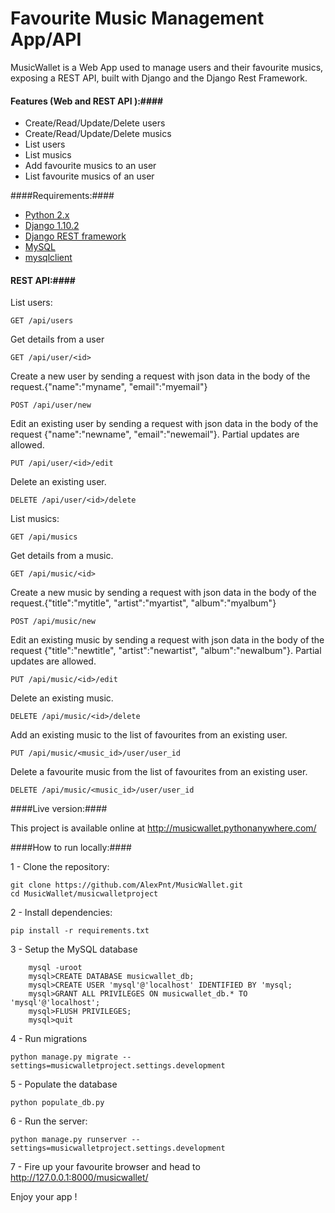 Favourite Music Management App/API 
===================================
MusicWallet is a Web App used to manage users and their favourite musics, exposing a REST API, built with Django and the Django Rest Framework.

#### Features (Web and REST API ):####
* Create/Read/Update/Delete users 
* Create/Read/Update/Delete musics 
* List users
* List musics
* Add favourite musics to an user
* List favourite musics of an user


####Requirements:####
* [Python 2.x](https://www.python.org/downloads/)
* [Django 1.10.2](https://www.djangoproject.com/download/)
* [Django REST framework](http://www.django-rest-framework.org/)
* [MySQL](http://www.mysql.com/)
* [mysqlclient](https://pypi.python.org/pypi/mysqlclient)

#### REST API:####

List users:

```GET /api/users ```

Get details from a user

```GET /api/user/<id> ```

Create a new user by sending a request with json data in the body of the request.{"name":"myname", "email":"myemail"} 

```POST /api/user/new``` 

Edit an existing user by sending a request with json data in the body of the request {"name":"newname", "email":"newemail"}. Partial updates are allowed.

```PUT /api/user/<id>/edit```

Delete an existing user.

```DELETE /api/user/<id>/delete``` 

List musics:

```GET /api/musics ```

Get details from a music.

```GET /api/music/<id> ```

Create a new music by sending a request with json data in the body of the request.{"title":"mytitle", "artist":"myartist", "album":"myalbum"}

```POST /api/music/new``` 

Edit an existing music by sending a request with json data in the body of the request {"title":"newtitle", "artist":"newartist", "album":"newalbum"}. Partial updates are allowed.

```PUT /api/music/<id>/edit```

Delete an existing music.

```DELETE /api/music/<id>/delete```

Add an existing music to the list of favourites from an existing user.

```PUT /api/music/<music_id>/user/user_id```

Delete a favourite music from the list of favourites from an existing user.

```DELETE /api/music/<music_id>/user/user_id```

####Live version:####

This project is available online at http://musicwallet.pythonanywhere.com/

####How to run locally:####

1 - Clone the repository:

	git clone https://github.com/AlexPnt/MusicWallet.git
	cd MusicWallet/musicwalletproject

2 - Install dependencies:

	pip install -r requirements.txt

3 - Setup the MySQL database

		mysql -uroot
		mysql>CREATE DATABASE musicwallet_db;
		mysql>CREATE USER 'mysql'@'localhost' IDENTIFIED BY 'mysql;
		mysql>GRANT ALL PRIVILEGES ON musicwallet_db.* TO 'mysql'@'localhost'; 
		mysql>FLUSH PRIVILEGES;
		mysql>quit

4 - Run migrations

	python manage.py migrate --settings=musicwalletproject.settings.development

5 - Populate the database
	
	python populate_db.py
6 - Run the server:
		
	python manage.py runserver --settings=musicwalletproject.settings.development

7 - Fire up your favourite browser and head to http://127.0.0.1:8000/musicwallet/ 

Enjoy your app !


	
	


